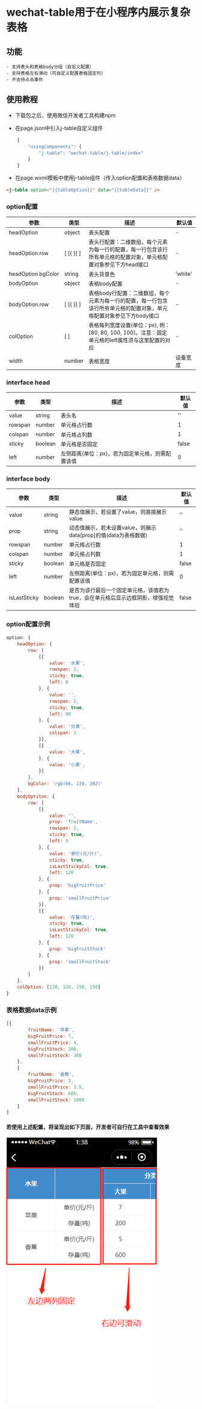 # wechat-table用于在小程序内展示复杂表格

## 功能

    - 支持表头和表格body分组（自定义配置）
    - 支持表格左右滑动（可自定义配置表格固定列）
    - 不支持点击事件

## 使用教程

* 下载包之后，使用微信开发者工具构建npm

* 在page.json中引入j-table自定义组件

``` js
    {
        "usingComponents": {
            "j-table": "wechat-table/j-table/index"
        }
    }
```

* 在page.wxml模板中使用j-table组件（传入option配置和表格数据data）

``` html
<j-table option="{{tableOption}}" data="{{tableData}}" />
```

### option配置

| 参数 | 类型 | 描述 | 默认值 |
|-----|-----|-----|-------|
| headOption | object  | 表头配置   | -     |
| headOption.row | [ [{ }] ]  | 表头行配置：二维数组，每个元素为每一行的配置，每一行包含该行所有单元格的配置对象，单元格配置对象参见下方head接口   | -     |
| headOption.bgColor | string  | 表头背景色   | 'white'     |
| bodyOption | object  | 表格body配置   | -     |
| bodyOption.row | [ [{ }] ]  | 表格body行配置：二维数组，每个元素为每一行的配置，每一行包含该行所有单元格的配置对象，单元格配置对象参见下方body接口   | -     |
| colOption | [ ]  | 表格每列宽度设置(单位：px), 例：[80, 80, 100, 100]。注意：固定单元格的left属性须与这里配置的对应   | -     |
| width | number  | 表格宽度  | 设备宽度     |

### interface head

| 参数 | 类型 | 描述 | 默认值 |
|-----|-----|-----|-------|
| value | string  | 表头名   | ''     |
| rowspan | number  | 单元格占行数  |   1  |
| colspan| number  | 单元格占列数   | 1  |
| sticky| boolean  | 单元格是否固定  | false  |
| left| number  |  左侧距离(单位：px)，若为固定单元格，则需配置该值  | 0  |

### interface body

| 参数 | 类型 | 描述 | 默认值 |
|-----|-----|-----|-------|
| value | string  | 静态值展示，若设置了value，则直接展示value   | ''     |
| prop| string  | 动态值展示，若未设置value，则展示data[prop]的值(data为表格数据)   | ''     |
| rowspan | number  | 单元格占行数  |   1  |
| colspan| number  | 单元格占列数   | 1  |
| sticky| boolean  | 单元格是否固定  | false  |
| left| number  |  左侧距离(单位：px)，若为固定单元格，则需配置该值  | 0  |
| isLastSticky| boolean  | 是否为该行最后一个固定单元格，该值若为true，会在单元格后显示边框阴影，增强视觉体验  | false  |

### option配置示例

``` js
option: {
    headOption: {
        row: [
            [{
                value: '水果',
                rowspan: 2,
                sticky: true,
                left: 0
            }, {
                value: '',
                rowspan: 2,
                sticky: true,
                left: 80
            }, {
                value: '分类',
                colspan: 2
            }],
            [{
                value: '大果',
            }, {
                value: '小果',
            }]
        ],
        bgColor: 'rgb(66, 139, 202)'
    },
    bodyOptiton: {
        row: [
            [{
                value: '',
                prop: 'fruitName',
                rowspan: 2,
                sticky: true,
                left: 0
            }, {
                value: '单价(元/斤)',
                sticky: true,
                isLastStickyCol: true,
                left: 120
            }, {
                prop: 'bigFruitPrice'
            }, {
                prop: 'smallFruitPrice'
            }],
            [{
                value: '存量(吨)',
                sticky: true,
                isLastStickyCol: true,
                left: 120
            }, {
                prop: 'bigFruitStock'
            }, {
                prop: 'smallFruitStock'
            }]
        ]
    },
    colOption: [120, 120, 150, 150]
}
```

### 表格数据data示例

``` js
[{
        fruitName: '苹果',
        bigFruitPrice: 7,
        smallFruitPrice: 4,
        bigFruitStock: 200,
        smallFruitStock: 300
    },
    {
        fruitName: '香蕉',
        bigFruitPrice: 5,
        smallFruitPrice: 3.5,
        bigFruitStock: 600,
        smallFruitStock: 1000
    }
]
```

#### 若使用上述配置，将呈现出如下页面，开发者可自行在工具中查看效果

![示例图片](./images/j-table-example.jpg)
